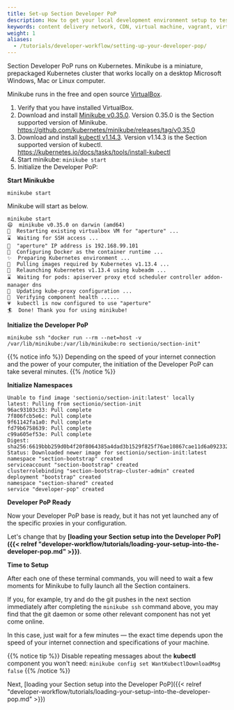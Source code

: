 ```yaml
---
title: Set-up Section Developer PoP
description: How to get your local development environment setup to test Section Edge Compute on your local machine.
keywords: content delivery network, CDN, virtual machine, vagrant, virtualbox, git, cli, local development, local machine, staging environment, developer pop
weight: 1
aliases:
  - /tutorials/developer-workflow/setting-up-your-developer-pop/
---
```


Section Developer PoP runs on Kubernetes. Minikube is a miniature, prepackaged Kubernetes cluster that works locally on a desktop Microsoft Windows, Mac or Linux computer.

Minikube runs in the free and open source [VirtualBox]. 

1. Verify that you have installed VirtualBox.
1. Download and install <a href="https://github.com/kubernetes/minikube/releases/tag/v0.35.0" target="Minikube" title="Minikube v0.35.0 download">Minikube v0.35.0</a>. Version 0.35.0 is the Section supported version of Minikube. https://github.com/kubernetes/minikube/releases/tag/v0.35.0
1. Download and install <a href="https://kubernetes.io/docs/tasks/tools/install-kubectl" target="kubectl" title="kubctl v1.14.3 download">kubectl v1.14.3</a>. Version v1.14.3 is the Section supported version of kubectl. https://kubernetes.io/docs/tasks/tools/install-kubectl
1. Start minikube: `minikube start`
1. Initialize the Developer PoP:

**Start Minikukbe** 

`minikube start`

Minikube will start as below.

```
minikube start
😄  minikube v0.35.0 on darwin (amd64)
🔄  Restarting existing virtualbox VM for "aperture" ...
⌛  Waiting for SSH access ...
📶  "aperture" IP address is 192.168.99.101
🐳  Configuring Docker as the container runtime ...
✨  Preparing Kubernetes environment ...
🚜  Pulling images required by Kubernetes v1.13.4 ...
🔄  Relaunching Kubernetes v1.13.4 using kubeadm ...
⌛  Waiting for pods: apiserver proxy etcd scheduler controller addon-manager dns
📯  Updating kube-proxy configuration ...
🤔  Verifying component health ......
💗  kubectl is now configured to use "aperture"
🏄  Done! Thank you for using minikube!
```

**Initialize the Developer PoP** 

```
minikube ssh "docker run --rm --net=host -v /var/lib/minikube:/var/lib/minikube:ro sectionio/section-init"
```

{{% notice info %}}
Depending on the speed of your internet connection and the power of your computer, the initiation of the Developer PoP can take several minutes.
{{% /notice %}}


**Initialize Namespaces** 

```
Unable to find image 'sectionio/section-init:latest' locally
latest: Pulling from sectionio/section-init
96ac93103c33: Pull complete
7f806fcb5e6c: Pull complete
9f61142fa1a0: Pull complete
fd79b6758639: Pull complete
c99a605ef53e: Pull complete
Digest: sha256:6619bbb259d0b4f20f8064385a4dad3b1529f825f76ae10867cae11d6a092332
Status: Downloaded newer image for sectionio/section-init:latest
namespace "section-bootstrap" created
serviceaccount "section-bootstrap" created
clusterrolebinding "section-bootstrap-cluster-admin" created
deployment "bootstrap" created
namespace "section-shared" created
service "developer-pop" created
```

**Developer PoP Ready**

Now your Developer PoP base is ready, but it has not yet launched any of the specific proxies in your configuration.

Let's change that by **[loading your Section setup into the Developer PoP]({{< relref "developer-workflow/tutorials/loading-your-setup-into-the-developer-pop.md" >}})**.


**Time to Setup**

After each one of these terminal commands, you will need to wait a few moments for Minikube to fully launch all the Section containers. 

If you, for example, try and do the git pushes in the next section immediately after completing the `minikube ssh` command above, you may find that the git daemon or some other relevant component has not yet come online. 

In this case, just wait for a few minutes — the exact time depends upon the speed of your internet connection and specifications of your machine. 

{{% notice tip %}}
Disable repeating messages about the **kubectl** component you won't need: `minikube config set WantKubectlDownloadMsg false`
{{% /notice %}}


  [VirtualBox]: http://www.virtualbox.org/

Next, [loading your Section setup into the Developer PoP]({{< relref "developer-workflow/tutorials/loading-your-setup-into-the-developer-pop.md" >}})